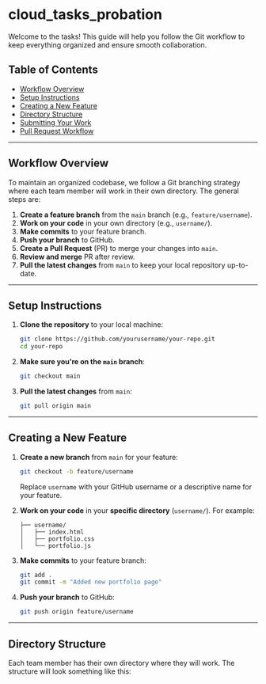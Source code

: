# cloud_tasks_probation

Welcome to the tasks! This guide will help you follow the Git workflow to keep everything organized and ensure smooth collaboration.

## Table of Contents
- [Workflow Overview](#workflow-overview)
- [Setup Instructions](#setup-instructions)
- [Creating a New Feature](#creating-a-new-feature)
- [Directory Structure](#directory-structure)
- [Submitting Your Work](#submitting-your-work)
- [Pull Request Workflow](#pull-request-workflow)

---

## Workflow Overview

To maintain an organized codebase, we follow a Git branching strategy where each team member will work in their own directory. The general steps are:

1. **Create a feature branch** from the `main` branch (e.g., `feature/username`).
2. **Work on your code** in your own directory (e.g., `username/`).
3. **Make commits** to your feature branch.
4. **Push your branch** to GitHub.
5. **Create a Pull Request** (PR) to merge your changes into `main`.
6. **Review and merge** PR after review.
7. **Pull the latest changes** from `main` to keep your local repository up-to-date.

---

## Setup Instructions

1. **Clone the repository** to your local machine:

    ```bash
    git clone https://github.com/yourusername/your-repo.git
    cd your-repo
    ```

2. **Make sure you're on the `main` branch**:

    ```bash
    git checkout main
    ```

3. **Pull the latest changes** from `main`:

    ```bash
    git pull origin main
    ```

---

## Creating a New Feature

1. **Create a new branch** from `main` for your feature:

    ```bash
    git checkout -b feature/username
    ```

   Replace `username` with your GitHub username or a descriptive name for your feature.

2. **Work on your code** in your **specific directory** (`username/`). For example:

    ```text
    ├── username/
    │   ├── index.html
    │   ├── portfolio.css
    │   └── portfolio.js
    ```

3. **Make commits** to your feature branch:

    ```bash
    git add .
    git commit -m "Added new portfolio page"
    ```

4. **Push your branch** to GitHub:

    ```bash
    git push origin feature/username
    ```

---

## Directory Structure

Each team member has their own directory where they will work. The structure will look something like this:


